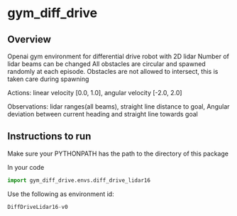 # gym_diff_drive
## Overview
Openai gym environment for differential drive robot with 2D lidar
Number of lidar beams can be changed
All obstacles are circular and spawned randomly at each episode. Obstacles are not allowed to intersect, this is taken care during spawning

Actions: linear velocity [0.0, 1.0], angular velocity [-2.0, 2.0]

Observations: lidar ranges(all beams), straight line distance to goal, Angular deviation between current heading and straight line towards goal

## Instructions to run

Make sure your PYTHONPATH has the path to the directory of this package

In your code
```python
import gym_diff_drive.envs.diff_drive_lidar16
```
Use the following as environment id:
```python
DiffDriveLidar16-v0
```
